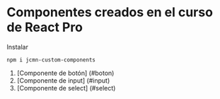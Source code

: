 # Componentes creados en el curso de React Pro

Instalar

```
npm i jcmn-custom-components
```

1. [Componente de botón] (#boton)
2. [Componente de input] (#input)
3. [Componente de select] (#select)

